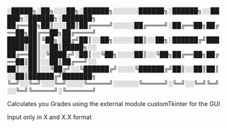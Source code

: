 ░█████╗░██╗░░░██╗░██████╗░░░░░░██████╗░██████╗░░█████╗░██████╗░███████╗
██╔══██╗██║░░░██║██╔════╝░░░░░██╔════╝░██╔══██╗██╔══██╗██╔══██╗██╔════╝
███████║╚██╗░██╔╝██║░░██╗░░░░░██║░░██╗░██████╔╝███████║██║░░██║█████╗░░
██╔══██║░╚████╔╝░██║░░╚██╗░░░░██║░░╚██╗██╔══██╗██╔══██║██║░░██║██╔══╝░░
██║░░██║░░╚██╔╝░░╚██████╔╝░░░░╚██████╔╝██║░░██║██║░░██║██████╔╝███████╗
╚═╝░░╚═╝░░░╚═╝░░░░╚═════╝░░░░░░╚═════╝░╚═╝░░╚═╝╚═╝░░╚═╝╚═════╝░╚══════╝

Calculates you Grades using the external module customTkinter for the GUI

Input only in X and X.X format
